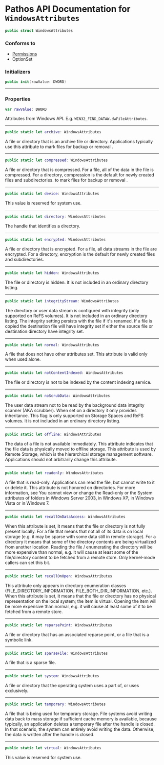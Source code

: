 # Pathos API Documentation for `WindowsAttributes`

```swift
public struct WindowsAttributes
```

### Conforms to

* [Permissions][]
* OptionSet

### Initializers

```swift
public init(rawValue: DWORD)
```

***

### Properties

```swift
var rawValue: DWORD
```

Attributes from Windows API. E.g. `WIN32_FIND_DATAW.dwFileAttributes`.

***

```swift
public static let archive: WindowsAttributes
```

A file or directory that is an archive file or directory. Applications typically use this attribute
to mark files for backup or removal .

***

```swift
public static let compressed: WindowsAttributes
```

A file or directory that is compressed. For a file, all of the data in the file is compressed. For
a directory, compression is the default for newly created files and subdirectories.  to mark files
for backup or removal .

***

```swift
public static let device: WindowsAttributes
```

This value is reserved for system use.

***

```swift
public static let directory: WindowsAttributes
```

The handle that identifies a directory.

***

```swift
public static let encrypted: WindowsAttributes
```

A file or directory that is encrypted. For a file, all data streams in the file are encrypted. For
a directory, encryption is the default for newly created files and subdirectories.

***

```swift
public static let hidden: WindowsAttributes
```

The file or directory is hidden. It is not included in an ordinary directory listing.

***

```swift
public static let integrityStream: WindowsAttributes
```

The directory or user data stream is configured with integrity (only supported on ReFS volumes). It
is not included in an ordinary directory listing. The integrity setting persists with the file if
it's renamed. If a file is copied the destination file will have integrity set if either the source
file or destination directory have integrity set.

***

```swift
public static let normal: WindowsAttributes
```

A file that does not have other attributes set. This attribute is valid only when used alone.

***

```swift
public static let notContentIndexed: WindowsAttributes
```

The file or directory is not to be indexed by the content indexing service.

***

```swift
public static let noScrubData: WindowsAttributes
```

The user data stream not to be read by the background data integrity scanner (AKA scrubber). When
set on a directory it only provides inheritance. This flag is only supported on Storage Spaces and
ReFS volumes. It is not included in an ordinary directory listing.

***

```swift
public static let offline: WindowsAttributes
```

The data of a file is not available immediately. This attribute indicates that the file data is
physically moved to offline storage. This attribute is used by Remote Storage, which is the
hierarchical storage management software. Applications should not arbitrarily change this attribute.

***

```swift
public static let readonly: WindowsAttributes
```

A file that is read-only. Applications can read the file, but cannot write to it or delete it. This
attribute is not honored on directories. For more information, see You cannot view or change the
Read-only or the System attributes of folders in Windows Server 2003, in Windows XP, in Windows
Vista or in Windows 7.

***

```swift
public static let recallOnDataAccess: WindowsAttributes
```

When this attribute is set, it means that the file or directory is not fully present locally. For
a file that means that not all of its data is on local storage (e.g. it may be sparse with some data
still in remote storage). For a directory it means that some of the directory contents are being
virtualized from another location. Reading the file / enumerating the directory will be more
expensive than normal, e.g. it will cause at least some of the file/directory content to be fetched
from a remote store. Only kernel-mode callers can set this bit.

***
```swift
public static let recallOnOpen: WindowsAttributes
```

This attribute only appears in directory enumeration classes (FILE_DIRECTORY_INFORMATION,
FILE_BOTH_DIR_INFORMATION, etc.). When this attribute is set, it means that the file or directory
has no physical representation on the local system; the item is virtual. Opening the item will be
more expensive than normal, e.g. it will cause at least some of it to be fetched from a remote
store.

***
```swift
public static let reparsePoint: WindowsAttributes
```

A file or directory that has an associated reparse point, or a file that is a symbolic link.

***
```swift
public static let sparseFile: WindowsAttributes
```

A file that is a sparse file.

***
```swift
public static let system: WindowsAttributes
```

A file or directory that the operating system uses a part of, or uses exclusively.

***
```swift
public static let temporary: WindowsAttributes
```

A file that is being used for temporary storage. File systems avoid writing data back to mass
storage if sufficient cache memory is available, because typically, an application deletes
a temporary file after the handle is closed. In that scenario, the system can entirely avoid writing
the data. Otherwise, the data is written after the handle is closed.

***
```swift
public static let virtual: WindowsAttributes
```

This value is reserved for system use.

[Permissions]: Permissions.md
